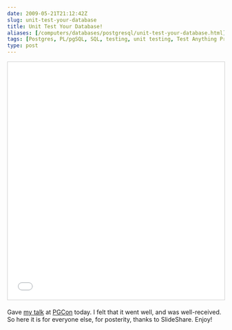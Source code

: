 ```yaml
--- 
date: 2009-05-21T21:12:42Z
slug: unit-test-your-database
title: Unit Test Your Database!
aliases: [/computers/databases/postgresql/unit-test-your-database.html]
tags: [Postgres, PL/pgSQL, SQL, testing, unit testing, Test Anything Protocol, pgTAP]
type: post
---
```


<iframe src="//www.slideshare.net/slideshow/embed_code/key/2ATt57o3ITKRcs"
      width="676" height="551" frameborder="0" marginwidth="0" marginheight="0" scrolling="no"
      style="border:1px solid #CCC; border-width:1px; margin-bottom:5px; max-width: 100%;"
      allowfullscreen>
</iframe>

Gave [my talk] at [PGCon] today. I felt that it went well, and was
well-received. So here it is for everyone else, for posterity, thanks to
SlideShare. Enjoy!

  [my talk]: https://www.pgcon.org/2009/schedule/events/165.en.html
    "PGCon 2009: “Unit Test Your Database!”"
  [PGCon]: https://www.pgcon.org/2009/ "PGCon 2009"
